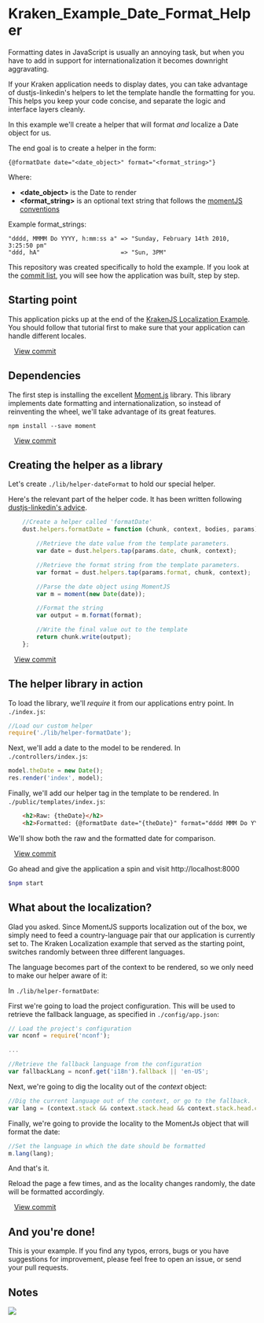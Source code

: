 # Kraken_Example_Date_Format_Helper

Formatting dates in JavaScript is usually an annoying task, but when you have to add in support for internationalization
it becomes downright aggravating.

If your Kraken application needs to display dates, you can take advantage of dustjs-linkedin's helpers to let the template
handle the formatting for you. This helps you keep your code concise, and separate the logic and interface layers cleanly.

In this example we'll create a helper that will format *and* localize a Date object for us.

The end goal is to create a helper in the form:

`{@formatDate date="<date_object>" format="<format_string>"}`

Where:
* **&lt;date_object&gt;** is the Date to render
* **&lt;format_string&gt;** is an optional text string that follows the [momentJS conventions](http://momentjs.com/docs/#/displaying/format/)

Example format_strings:
```
"dddd, MMMM Do YYYY, h:mm:ss a" => "Sunday, February 14th 2010, 3:25:50 pm"
"ddd, hA"                       => "Sun, 3PM"
```

This repository was created specifically to hold the example. If you look at the [commit list](https://github.com/lmarkus/Kraken_Example_Date_Format_Helper/commits/master), you will see
how the application was built, step by step.

## Starting point
This application picks up at the end of the [KrakenJS Localization Example](https://github.com/lensam69/Kraken_Example_Localization).
You should follow that tutorial first to make sure that your application can handle different locales.

[<img src='http://upload.wikimedia.org/wikipedia/commons/thumb/2/25/External.svg/600px-External.svg.png' width='12px' height='12px'/>View commit](https://github.com/lmarkus/Kraken_Example_Date_Format_Helper/commit/ae8a4daf489bc6e9959b503ed5aba339165223b6)

## Dependencies
The first step is installing the excellent [Moment.js](http://momentjs.com/) library. This library implements date
formatting and internationalization, so instead of reinventing the wheel, we'll take advantage of its great features.

`npm install --save moment`

[<img src='http://upload.wikimedia.org/wikipedia/commons/thumb/2/25/External.svg/600px-External.svg.png' width='12px' height='12px'/>View commit](https://github.com/lmarkus/Kraken_Example_Date_Format_Helper/commit/81dd0c71a4dd384682337a74e731fd03d1a8dfda)

## Creating the helper as a library

Let's create `./lib/helper-dateFormat` to hold our special helper.

Here's the relevant part of the helper code. It has been written following [dustjs-linkedin's advice](https://github.com/linkedin/dustjs/wiki/Dust-Tutorial#writing-a-dust-helper).

```javascript
    //Create a helper called 'formatDate'
    dust.helpers.formatDate = function (chunk, context, bodies, params) {

        //Retrieve the date value from the template parameters.
        var date = dust.helpers.tap(params.date, chunk, context);

        //Retrieve the format string from the template parameters.
        var format = dust.helpers.tap(params.format, chunk, context);

        //Parse the date object using MomentJS
        var m = moment(new Date(date));

        //Format the string
        var output = m.format(format);

        //Write the final value out to the template
        return chunk.write(output);
    };
```

[<img src='http://upload.wikimedia.org/wikipedia/commons/thumb/2/25/External.svg/600px-External.svg.png' width='12px' height='12px'/>View commit](https://github.com/lmarkus/Kraken_Example_Date_Format_Helper/commit/9fc7da0f40e2e1a56895895e5102f7372e12c8b2)

## The helper library in action

To load the library, we'll *require* it from our applications entry point. In `./index.js`:
```javascript
//Load our custom helper
require('./lib/helper-formatDate');
```

Next, we'll add a date to the model to be rendered. In `./controllers/index.js`:
```javascript
model.theDate = new Date();
res.render('index', model);
```

Finally, we'll add our helper tag in the template to be rendered. In `./public/templates/index.js`:
```html
    <h2>Raw: {theDate}</h2>
    <h2>Formatted: {@formatDate date="{theDate}" format="dddd MMM Do YY"/}</h2>
```
We'll show both the raw and the formatted date for comparison.

[<img src='http://upload.wikimedia.org/wikipedia/commons/thumb/2/25/External.svg/600px-External.svg.png' width='12px' height='12px'/>View commit](https://github.com/lmarkus/Kraken_Example_Date_Format_Helper/commit/875f0c15b44dd49c2ce048789c009f2c9cbbf2a9)

Go ahead and give the application a spin and visit http://localhost:8000
```bash
$npm start
```

## What about the localization?

Glad you asked. Since MomentJS supports localization out of the box, we simply need to feed a country-language pair that our
application is currently set to.  The Kraken Localization example that served as the starting point, switches randomly
between three different languages.

The language becomes part of the context to be rendered, so we only need to make our helper aware of it:

In `./lib/helper-formatDate`:

First we're going to load the project configuration. This will be used to retrieve the fallback language, as specified in `./config/app.json`:
```javascript
// Load the project's configuration
var nconf = require('nconf');

...

//Retrieve the fallback language from the configuration
var fallbackLang = nconf.get('i18n').fallback || 'en-US';
```

Next, we're going to dig the locality out of the *context* object:
```javascript
//Dig the current language out of the context, or go to the fallback.
var lang = (context.stack && context.stack.head && context.stack.head.context && context.stack.head.context.locality) || fallbackLang;
```

Finally, we're going to provide the locality to the MomentJs object that will format the date:
```javascript
//Set the language in which the date should be formatted
m.lang(lang);
```

And that's it.

Reload the page a few times, and as the locality changes randomly, the date will be formatted accordingly.

[<img src='http://upload.wikimedia.org/wikipedia/commons/thumb/2/25/External.svg/600px-External.svg.png' width='12px' height='12px'/>View commit](https://github.com/lmarkus/Kraken_Example_Date_Format_Helper/commit/7efe6fef826abd496b865971805ee123965301b3)


## And you're done!
This is your example.
If you find any typos, errors, bugs or you have suggestions for improvement, please feel free to open an issue, or send your pull requests.

## Notes

[<img src='http://imgs.xkcd.com/comics/iso_8601.png'/>](http://xkcd.com/1179/)


